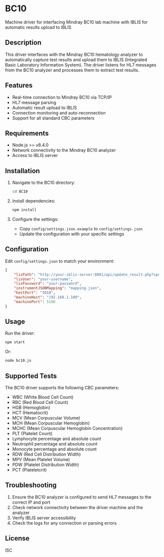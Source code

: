 # BC10
Machine driver for interfacing Mindray BC10 lab machine with IBLIS for automatic results upload to IBLIS

## Description
This driver interfaces with the Mindray BC10 hematology analyzer to automatically capture test results and upload them to IBLIS (Integrated Basic Laboratory Information System). The driver listens for HL7 messages from the BC10 analyzer and processes them to extract test results.

## Features
- Real-time connection to Mindray BC10 via TCP/IP
- HL7 message parsing
- Automatic result upload to IBLIS
- Connection monitoring and auto-reconnection
- Support for all standard CBC parameters

## Requirements
- Node.js >= v8.4.0
- Network connectivity to the Mindray BC10 analyzer
- Access to IBLIS server

## Installation
1. Navigate to the BC10 directory:
   ```bash
   cd BC10
   ```

2. Install dependencies:
   ```bash
   npm install
   ```

3. Configure the settings:
   - Copy `config/settings.json.example` to `config/settings.json`
   - Update the configuration with your specific settings

## Configuration
Edit `config/settings.json` to match your environment:

```json
{
    "lisPath": "http://your-iblis-server:8001/api/update_result.php?specimen_id=#{SPECIMEN_ID}&measure_id=#{MEASURE_ID}&result=#{RESULT}&dec=0",
    "lisUser": "your-username",
    "lisPassword": "your-password",
    "instrumentJSONMapping": "mapping.json",
    "hostPort": "3018",
    "machineHost": "192.168.1.100",
    "machinePort": 5100
}
```

## Usage
Run the driver:
```bash
npm start
```

Or:
```bash
node bc10.js
```

## Supported Tests
The BC10 driver supports the following CBC parameters:
- WBC (White Blood Cell Count)
- RBC (Red Blood Cell Count)
- HGB (Hemoglobin)
- HCT (Hematocrit)
- MCV (Mean Corpuscular Volume)
- MCH (Mean Corpuscular Hemoglobin)
- MCHC (Mean Corpuscular Hemoglobin Concentration)
- PLT (Platelet Count)
- Lymphocyte percentage and absolute count
- Neutrophil percentage and absolute count
- Monocyte percentage and absolute count
- RDW (Red Cell Distribution Width)
- MPV (Mean Platelet Volume)
- PDW (Platelet Distribution Width)
- PCT (Plateletcrit)

## Troubleshooting
1. Ensure the BC10 analyzer is configured to send HL7 messages to the correct IP and port
2. Check network connectivity between the driver machine and the analyzer
3. Verify IBLIS server accessibility
4. Check the logs for any connection or parsing errors

## License
ISC

